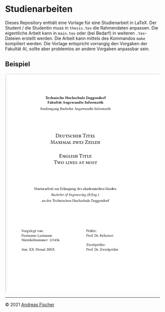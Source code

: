 # Studienarbeiten

Dieses Repository enthält eine Vorlage für eine Studienarbeit in LaTeX. Der Student / die Studentin
muss in `thesis.tex` die Rahmendaten anpassen. Die eigentliche Arbeit kann in `main.tex`
oder (bei Bedarf) in weiteren `.tex`-Dateien erstellt werden. Die Arbeit kann mittels des Kommandos
`make` kompiliert werden. Die Vorlage entspricht vorrangig den Vorgaben der Fakultät AI, sollte aber
problemlos an andere Vorgaben anpassbar sein.

## Beispiel

![Titelseite einer Arbeit](Titlepage.png "Titelseite einer Arbeit")

---
© 2021 [Andreas Fischer](mailto:andreas.fischer@th-deg.de)
